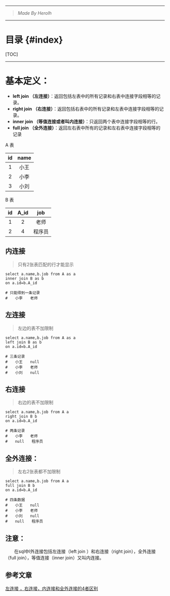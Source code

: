 ----------------------------------------------
> *Made By Herolh*
----------------------------------------------

# 目录 {#index}
[TOC]











--------------------------------------------

# 基本定义：
- **left join （左连接）**：返回包括左表中的所有记录和右表中连接字段相等的记录。
- **right join （右连接）**：返回包括右表中的所有记录和左表中连接字段相等的记录。
- **inner join （等值连接或者叫内连接）**：只返回两个表中连接字段相等的行。
- **full join （全外连接）**：返回左右表中所有的记录和左右表中连接字段相等的记录



A 表 

|  id  | name |
| :--: | :--: |
|  1   | 小王 |
|  2   | 小李 |
|  3   | 小刘 |

B 表

|  id  | A_id |  job   |
| :--: | :--: | :----: |
|  1   |  2   |  老师  |
|  2   |  4   | 程序员 |



## 内连接

> 只有2张表匹配的行才能显示

```mysql
select a.name,b.job from A as a  
inner join B as b 
on a.id=b.A_id

# 只能得到一条记录 
#　　小李　　老师
```



## 左连接

> 左边的表不加限制

```mysql
select a.name,b.job from A as a  
left join B as b 
on a.id=b.A_id

# 三条记录
#　　小王　　null
#　　小李　　老师
#　　小刘　　null
```



## 右连接

> 右边的表不加限制

```mysql
select a.name,b.job from A a  
right join B b 
on a.id=b.A_id
 
# 两条记录
#　　小李　　老师 
#　　null　　程序员
```



## 全外连接：

> 左右2张表都不加限制

```mysql
select a.name,b.job from A a  
full join B b 
on a.id=b.A_id
 
# 四条数据
#　　小王　　null
#　　小李　　老师 
#　　小刘　　null 
#　　null　　程序员
```



## 注意：

&emsp;&emsp;在sql中l外连接包括左连接（left join ）和右连接（right join），全外连接（full join），等值连接（inner join）又叫内连接。



## 参考文章

[左连接 ，右连接，内连接和全外连接的4者区别](https://blog.csdn.net/weixin_39220472/article/details/81193617)

















